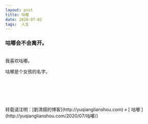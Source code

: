```yaml
---
layout: post  
title: 咕嘟
date: 2020-07-02  
tags:  人生
---
```

### 咕嘟会不会离开。
<br/> 
我喜欢咕嘟。  

咕嘟是个女孩的名字。  






<br/> 

<br/> 
<br/> 
<br/> 
<br/> 
转载请注明：[劉清揚的博客](http://yuqianglianshou.com) » [ 咕嘟 ](http://yuqianglianshou.com/2020/07/咕嘟/)  
<br/>